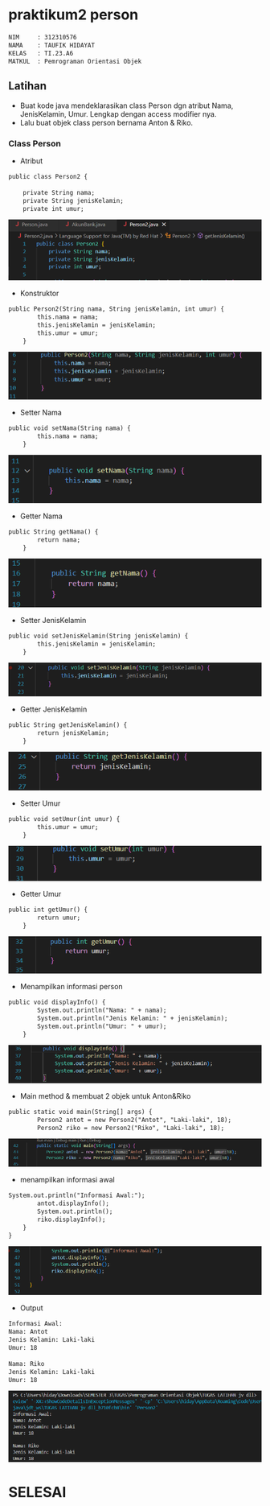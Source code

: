 # praktikum2 person
```
NIM     : 312310576
NAMA    : TAUFIK HIDAYAT
KELAS   : TI.23.A6
MATKUL  : Pemrograman Orientasi Objek
```

## Latihan
-   Buat kode java mendeklarasikan class Person dgn atribut Nama, JenisKelamin, Umur. Lengkap dengan access modifier nya.
-   Lalu buat objek class person bernama Anton & Riko.

### Class Person
- Atribut
```
public class Person2 {

    private String nama;
    private String jenisKelamin;
    private int umur;
```
![image](sst3/ss1.png)

- Konstruktor
```
public Person2(String nama, String jenisKelamin, int umur) {
        this.nama = nama;
        this.jenisKelamin = jenisKelamin;
        this.umur = umur;
    }
```
![image](sst3/ss2.png)

- Setter Nama
```
public void setNama(String nama) {
        this.nama = nama;
    }
```
![image](sst3/ss3.png)

- Getter Nama
```
public String getNama() {
        return nama;
    }
```
![image](sst3/ss4.png)

- Setter JenisKelamin
```
public void setJenisKelamin(String jenisKelamin) {
        this.jenisKelamin = jenisKelamin;
    }
```
![image](sst3/ss5.png)

- Getter JenisKelamin
```
public String getJenisKelamin() {
        return jenisKelamin;
    }
```
![image](sst3/ss6.png)

- Setter Umur
```
public void setUmur(int umur) {
        this.umur = umur;
    }
```
![image](sst3/ss7.png)

- Getter Umur
```
public int getUmur() {
        return umur;
    }
```
![image](sst3/ss8.png)

- Menampilkan informasi person
```
public void displayInfo() {
        System.out.println("Nama: " + nama);
        System.out.println("Jenis Kelamin: " + jenisKelamin);
        System.out.println("Umur: " + umur);
    }
```
![image](sst3/ss9.png)

- Main method & membuat 2 objek untuk Anton&Riko
```
public static void main(String[] args) {
        Person2 antot = new Person2("Antot", "Laki-laki", 18);
        Person2 riko = new Person2("Riko", "Laki-laki", 18);
```
![image](sst3/ss10.png)

- menampilkan informasi awal
```
System.out.println("Informasi Awal:");
        antot.displayInfo();
        System.out.println();
        riko.displayInfo();
    }
}
```
![image](sst3/ss11.png)

- Output
```
Informasi Awal:
Nama: Antot
Jenis Kelamin: Laki-laki
Umur: 18

Nama: Riko
Jenis Kelamin: Laki-laki
Umur: 18

```
![image](sst3/ss12.png)


# SELESAI
